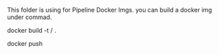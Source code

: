 This folder is using for Pipeline Docker Imgs.
you can build a docker img 
under commad.

docker build -t <your dockerhub repo name>/<your tag> . 

docker push <your img tag> 
